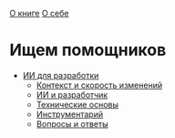 [О книге](./intro/intro.md)
[О себе](./intro/about-me.md)

# Ищем помощников

- [ИИ для разработки](./ai/intro.md)    
   - [Контекст и скорость изменений](./ai/context.md)
   - [ИИ и разработчик](./ai/develop.md)
   - [Технические основы](./ai/basic.md)
   - [Инструментарий](./ai/instruments.md)
   - [Вопросы и ответы](./ai/qa.md)


[//]: # (  )
[//]: # (# Загружаем linux)

[//]: # ()
[//]: # (- [Linux]&#40;./linux/intro.md&#41;)

[//]: # (    - [Устройство]&#40;./linux/structure.md&#41;)

[//]: # (    - [Инструменты]&#40;./linux/tools.md&#41;)

[//]: # (    - [Внутренности]&#40;./linux/internals.md&#41;)

[//]: # ()
[//]: # (# Учим теорию)

[//]: # ()
[//]: # (- [Общие знания CS]&#40;./cs/intro.md&#41;)

[//]: # (    - [Введение в алгоритмы]&#40;./cs/basic-algos.md&#41;)

[//]: # (    - [Основные структуры данных]&#40;./cs/basic-structures.md&#41;)

[//]: # (    - [Рекурсия и сортировки]&#40;./cs/recurs-and-sorts.md&#41;)

[//]: # (    - [Хеш-функции]&#40;./cs/hash-funcs.md&#41;)

[//]: # ()
[//]: # (- [Введение в вычислительную физику]&#40;./compute/intro.md&#41;)

[//]: # (    - [Понятия сходимости, аппроксимации и устойчивости]&#40;./compute/basic-concepts.md&#41;)

[//]: # ()
[//]: # (# Устанавливаем python)

[//]: # ()
[//]: # (- [Разработка ПО]&#40;./dev/intro.md&#41;)

[//]: # (    - [Python]&#40;./dev/py.md&#41;)

[//]: # (    - [Прикладное программирование]&#40;./dev/app.md&#41;)

[//]: # (    - [Жизненный цикл]&#40;./dev/life.md&#41;)

[//]: # (    - [Базы данных]&#40;./dev/bd.md&#41;)

[//]: # ()
[//]: # (# Обрабатываем данные)

[//]: # ()
[//]: # (- [Обработка и анализ данных]&#40;./ds/intro.md&#41;)

[//]: # (    - [Инструменты]&#40;./ds/tools.md&#41;)

[//]: # (    - [Базовые алгоритмы]&#40;./ds/basic.md&#41;)

[//]: # (    - [Нейронные сети]&#40;./ds/nn.md&#41;)

[//]: # (    - [Машинное обучение]&#40;./ds/ml.md&#41;)

[//]: # ()
[//]: # (# Профилируем, оптимизируем, ускоряем)

[//]: # ()
[//]: # (- [Быстрее Python! Еще быстрее!]&#40;./perf/intro.md&#41;)

[//]: # (    - [Performance]&#40;./perf/perf.md&#41;)

[//]: # (    - [Multithreading and GIL]&#40;./perf/gil.md&#41;)

[//]: # (    - [Async]&#40;./perf/async.md&#41;)

[//]: # (    - [CUDA]&#40;./perf/cuda.md&#41;)

[//]: # ()
[//]: # (# Учимся у других)

[//]: # ()
[//]: # (- [Коды и скрипты]&#40;./examples/intro.md&#41;)

[//]: # (    - [Уравнение огибающей Капчинского-Владимирского для пучка заряженных частиц]&#40;./examples/kenv.md&#41;)

[//]: # (    - [Релятивисткая разностная схема для расчета динамики частиц в сложных электрических и магнитных полях]&#40;./examples/redpic.md&#41;)

[//]: # (    - [Оптимизация огибающей пучка заряженных частиц с помощью генетического алгоритма]&#40;./examples/envelope-optimize.md&#41;)

[//]: # (    - [Коррекция равновесной орбиты в ускорителе заряженных частиц с применением матрицы отклика и нейронных сетей]&#40;./examples/orbit-correction.md&#41;)
[//]: # ()
[//]: # (# Резюме)

[//]: # ()
[//]: # (- [Резюме]&#40;./resume/intro.md&#41;)

[//]: # (- [Литература]&#40;./resume/literature.md&#41;)

[//]: # (- [О себе]&#40;./resume/about-me.md&#41;)
